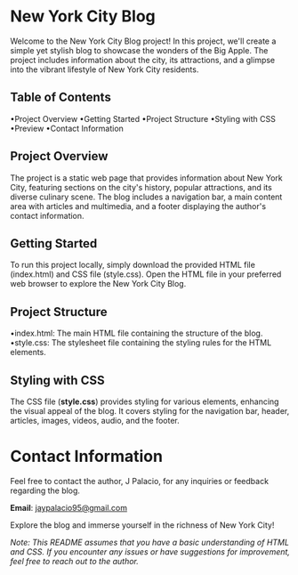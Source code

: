 # New York City Blog
Welcome to the New York City Blog project! In this project, we'll create a simple yet stylish blog to showcase the wonders of the Big Apple. The project includes information about the city, its attractions, and a glimpse into the vibrant lifestyle of New York City residents.

## Table of Contents
•Project Overview
•Getting Started
•Project Structure
•Styling with CSS
•Preview
•Contact Information

## Project Overview
The project is a static web page that provides information about New York City, featuring sections on the city's history, popular attractions, and its diverse culinary scene. The blog includes a navigation bar, a main content area with articles and multimedia, and a footer displaying the author's contact information.

## Getting Started
To run this project locally, simply download the provided HTML file (index.html) and CSS file (style.css). Open the HTML file in your preferred web browser to explore the New York City Blog.

## Project Structure
•index.html: The main HTML file containing the structure of the blog.
•style.css: The stylesheet file containing the styling rules for the HTML elements.

## Styling with CSS
The CSS file (**style.css**) provides styling for various elements, enhancing the visual appeal of the blog. It covers styling for the navigation bar, header, articles, images, videos, audio, and the footer.

# Contact Information
Feel free to contact the author, J Palacio, for any inquiries or feedback regarding the blog.

**Email**: jaypalacio95@gmail.com

Explore the blog and immerse yourself in the richness of New York City!

*Note: This README assumes that you have a basic understanding of HTML and CSS. If you encounter any issues or have suggestions for improvement, feel free to reach out to the author.*


